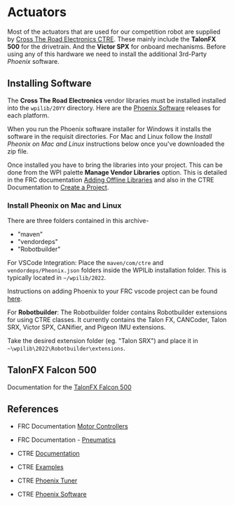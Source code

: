 # Actuators

Most of the actuators that are used for our competition robot are supplied by [Cross The Road Electronics CTRE](https://docs.ctre-phoenix.com/en/latest/index.html).  These mainly include the **TalonFX 500** for the drivetrain.  And the **Victor SPX** for onboard mechanisms.  Before using any of this hardware we need to install the additional 3rd-Party *Phoenix* software.


## Installing Software
The **Cross The Road Electronics** vendor libraries must be installed installed into the `wpilib/20YY` directory.  Here are the [Phoenix Software](https://store.ctr-electronics.com/software/) releases for each platform. 

When you run the Phoenix software installer for Windows it installs the software in the requisit directories.  For Mac and Linux follow the *Install Pheonix on Mac and Linux* instructions below once you've downloaded the zip file.

Once installed you have to bring the libraries into your project.  This can be done from the WPI palette **Manage Vendor Libraries** option.  This is detailed in the FRC documentation [Adding Offline Libraries](https://docs.wpilib.org/en/stable/docs/software/vscode-overview/3rd-party-libraries.html#adding-offline-libraries) and also in the CTRE Documentation to [Create a Project](https://docs.ctre-phoenix.com/en/latest/ch05a_CppJava.html).

### Install Pheonix on Mac and Linux
There are three folders contained in this archive-
- "maven"
- "vendordeps"
- "Robotbuilder"

For VSCode Integration:
Place the `maven/com/ctre` and `vendordeps/Pheonix.json` folders inside the WPILib installation folder.
This is typically located in `~/wpilib/2022`.

Instructions on adding Phoenix to your FRC vscode project can be found [here](https://phoenix-documentation.readthedocs.io/en/latest/ch05a_CppJava.html).


For **Robotbuilder**:
The Robotbuilder folder contains Robotbuilder extensions for using CTRE classes.
It currently contains the Talon FX, CANCoder, Talon SRX, Victor SPX, CANifier, and Pigeon IMU extensions.

Take the desired extension folder (eg. "Talon SRX") and place it in `~\wpilib\2022\Robotbuilder\extensions`.

## TalonFX Falcon 500

Documentation for the [TalonFX Falcon 500](https://docs.ctre-phoenix.com/en/latest/ch13_MC.html)


## References

- FRC Documentation [Motor Controllers](https://docs.wpilib.org/en/latest/docs/software/hardware-apis/motors/index.html)

- FRC Documentation - [Pneumatics](https://docs.wpilib.org/en/latest/docs/software/hardware-apis/pneumatics/pneumatics.html)

- CTRE [Documentation](https://docs.ctre-phoenix.com/en/latest/index.html)

- CTRE [Examples](https://github.com/CrossTheRoadElec/Phoenix-Examples-Languages) 

- CTRE [Phoenix Tuner](https://docs.ctre-phoenix.com/en/latest/ch03_PrimerPhoenixSoft.html#what-is-phoenix-tuner)

- CTRE [Phoenix Software](https://store.ctr-electronics.com/software/)